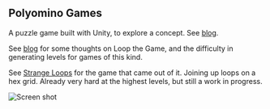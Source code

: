## Polyomino Games

A puzzle game built with Unity, to explore a concept.
See [blog](http://www.polyomino.com).

See [blog](http://www.polyomino.com/category/looptwo/) for some thoughts on Loop the Game, and the difficulty in generating levels for games of this kind.

See [Strange Loops](https://david-pfx.github.io/strange-loops/WebGL) for the game that came out of it. Joining up loops on a hex grid. Already very hard at the highest levels, but still a work in progress.

![Screen shot](https://david-pfx.github.io/strange-loops/screen1.png)